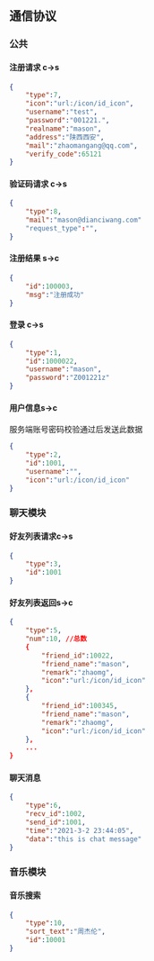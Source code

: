 ## 通信协议


### 公共

#### 注册请求 c->s

```json
{
    "type":7,
    "icon":"url:/icon/id_icon",
    "username":"test",
    "password":"001221.",
    "realname":"mason",
    "address":"陕西西安",
    "mail":"zhaomangang@qq.com",
    "verify_code":65121
}
```

#### 验证码请求 c->s

```json
{
    "type":8,
    "mail":"mason@dianciwang.com"
    "request_type":"",
}
```

#### 注册结果 s->c

```json
{
    "id":100003,
    "msg":"注册成功"
}
```



#### 登录 c->s

```json
{
    "type":1,
    "id":1000022,
    "username":"mason",
    "password":"Z001221z"
}
```

#### 用户信息s->c

服务端账号密码校验通过后发送此数据

```json
{
    "type":2,
    "id":1001,
    "username":"",
    "icon":"url:/icon/id_icon"
}
```

### 聊天模块

#### 好友列表请求c->s

```json
{
    "type":3,
    "id":1001
}
```

#### 好友列表返回s->c

```json
{
    "type":5,
    "num":10, //总数
    {
        "friend_id":10022,
        "friend_name":"mason",
        "remark":"zhaomg",
        "icon":"url:/icon/id_icon"
    },
    {
        "friend_id":100345,
        "friend_name":"mason",
        "remark":"zhaomg",
        "icon":"url:/icon/id_icon"
    },
    ...
}


```

#### 聊天消息

```json
{
    "type":6,
    "recv_id":1002,
    "send_id":1001,
    "time":"2021-3-2 23:44:05",
    "data":"this is chat message"
}

```

### 音乐模块

#### 音乐搜索

```json
{
    "type":10,
    "sort_text":"周杰伦",
    "id":10001
}

```